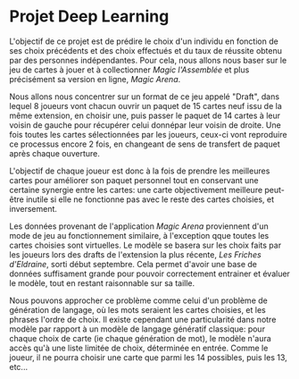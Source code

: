 # Projet Deep Learning

L'objectif de ce projet est de prédire le choix d'un individu en fonction de ses choix précédents et des choix effectués et du taux de réussite obtenu par des personnes 
indépendantes. Pour cela, nous allons nous baser sur le jeu de cartes à jouer et à collectionner *Magic l'Assemblée* et plus précisément sa version en ligne, *Magic Arena*. 

Nous allons nous concentrer sur un format de ce jeu appelé "Draft", dans lequel 8 joueurs vont chacun ouvrir un paquet de 15 cartes neuf issu de la même extension, en choisir une, puis passer le paquet de 14 
cartes à leur voisin de gauche pour récupérer celui donnépar leur voisin de droite. Une fois toutes les cartes sélectionnées par les joueurs, ceux-ci vont reproduire ce processus
encore 2 fois, en changeant de sens de transfert de paquet après chaque ouverture. 

L'objectif de chaque joueur est donc à la fois de prendre les meilleures cartes pour améliorer son paquet personnel tout en conservant une certaine synergie entre les cartes: une 
carte objectivement meilleure peut-être inutile si elle ne fonctionne pas avec le reste des cartes choisies, et inversement.

Les données provenant de l'application *Magic Arena* proviennent d'un mode de jeu au fonctionnement similaire, à l'exception qque toutes les cartes choisies sont virtuelles. Le 
modèle se basera sur les choix faits par les joueurs lors des drafts de l'extension la plus récente, *Les Friches d'Eldraine*, sorti début septembre. Cela permet d'avoir une base de 
données suffisament grande pour pouvoir correctement entrainer et évaluer le modèle, tout en restant raisonnable sur sa taille. 

Nous pouvons approcher ce problème comme celui d'un problème de génération de langage, où les mots seraient les cartes choisies, et les phrases l'ordre de choix.
Il existe cependant une particularité dans notre modèle par rapport à un modèle de langage génératif classique: pour chaque choix de carte (ie chaque génération de mot),
le modèle n'aura accès qu'à une liste limitée de choix, déterminée en entrée. Comme le joueur, il ne pourra choisir une carte que parmi les 14 possibles, puis les 13, etc...